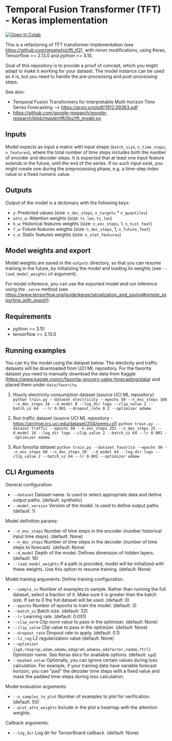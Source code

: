 # Temporal Fusion Transformer (TFT) - Keras implementation

[![Open In Colab](https://colab.research.google.com/assets/colab-badge.svg)](https://colab.research.google.com/github/rohanmohapatra/tft-transformer-keras/blob/master/TFT_Transformer_Keras.ipynb)

This is a refactoring of TFT transformer implementation
(see https://github.com/greatwhiz/tft_tf2), with minor modifications,
using Keras, Tensorflow >= 2.13.0 and python >= 3.10.

Goal of this repository is to provide a proof of concept, which you
might adapt to make it working for your dataset. The model instance
can be used as it is, but you need to handle the pre-processing and
post-processing steps.

See also:

- Temporal Fusion Transformers for Interpretable Multi-horizon Time Series Forecasting --> https://arxiv.org/pdf/1912.09363.pdf
- https://github.com/google-research/google-research/blob/master/tft/libs/tft_model.py

## Inputs

Model expects as input a matrix with input shape
(`batch_size`, `n_time_steps`, `n_features`), where the total number
of time steps includes both the number of encoder and decoder steps.
It is expected that at least one input feature extends in the future,
until the end of the series. If no such input exist, you might create
one during the preprocessing phase, e.g. a time-step index value or
a fixed numeric value.

## Outputs

Output of the model is a dictionary with the following keys:

- `y`: Predicted values (size: `n_dec_steps`, `n_targets` \* `n_quantiles`)
- `attn_w`: Attention weights (size: `ts_len`, `ts_len`)
- `h_w`: Historical features weights (size: `n_enc_steps`, 1, `n_hist_feat`)
- `f_w`: Future features weights (size: `n_dec_steps`, 1, `n_future_feat`)
- `s_w`: Static features weights (size: `n_stat_features`)

## Model weights and export

Model weights are saved in the `outputs` directory, so that you can
resume training in the future, by initializing the model and loading its weights
(see `--load_model_weights` cli argument).

For model inference, you can use the exported model and run inference using the
`.serve` method (see https://www.tensorflow.org/guide/keras/serialization_and_saving#simple_exporting_with_export).

## Requirements

- python >= 3.10
- tensorflow >= 2.13.0

## Running examples

You can try the model using the dataset below. The electicity and traffic
datasets will be downloaded from UCI ML repository. For the favorita dataset
you need to manually download the data from Kaggle
(https://www.kaggle.com/c/favorita-grocery-sales-forecasting/data)
and placed them under `data/favorita`.

1. Hourly electricity consumption dataset (source UCI ML repository)
   `python train.py --dataset electricity --epochs 50 --n_enc_steps 168
--n_dec_steps 24 --d_model 8 --log_dir logs --clip_value 2 --batch_sz 64 
--lr 0.001 --dropout_rate 0.2 --optimizer adamw
`

2. Run traffic dataset (source UCI ML repository - https://archive.ics.uci.edu/dataset/204/pems+sf)
   `python train.py --dataset traffic --epochs 50 --n_enc_steps 252 --n_dec_steps 25
--d_model 16 --log_dir logs --clip_value 2 --batch_sz 64
--lr 0.001 --optimizer adamw`

3. Run favorita dataset
   `python train.py --dataset favorita --epochs 50 --n_enc_steps 60 --n_dec_steps 20 
--d_model 64 --log_dir logs --clip_value 2 --batch_sz 64 --lr 0.001 --optimizer adamw`

## CLI Arguments

General configuration:

- `--dataset` Dataset name. Is used to select appropriate data and define output paths. (default: synthetic)
- `--model_version` Version of the model. Is used to define output paths (default: 1)

Model definition params:

- `--n_enc_steps` Number of time steps in the encoder (number historical input time steps). (default: None)
- `--n_dec_steps` Number of time steps in the decoder (number of time steps to forecast). (default: None)
- `--d_model` Depth of the model. Defines dimension of hidden layers. (default: 16)
- `--load_model_weights` If a path is provided, model will be initialized with these weights. Use this option to resume training. (default: None)

Model training arguments:
Define training configuration.

- `--sample_sz` Number of examples to sample. Rather than running the full dataset, select a fraction of it. Make sure it is greater than the batch size. If set to 0 the full dataset will be used. (default: 0)
- `--epochs` Number of epochs to train the model. (default: 3)
- `--batch_sz` Batch size. (default: 32)
- `--lr` Learning rate. (default: 0.001)
- `--clip_norm` Clip norm value to pass in the optimizer. (default: None)
- `--clip_value` Clip value to pass in the optimizer. (default: None)
- `--dropout_rate` Dropout rate to apply. (default: 0.1)
- `--l2_reg` L2 regularization value (default: None)
- `--optimizer` `{sgd,rmsprop,adam,adamw,adagrad,adamax,adafactor,nadam,ftrl}`
  Optimizer name. See Keras docs for available options. (default: `sgd`)
- `--masked_value` Optionally, you can ignore certain values during loss
  calculation. For example, if your training data have variable
  forecast horizon, you can "pad" the decoder time steps with a fixed
  value and mask the padded time-steps during loss calculation.

Model evaluation arguments:

- `--n_samples_to_plot` Number of examples to plot for verification. (default: 50)
- `--plot_attn_weights` Include in the plot a heatmap with the attention weights.

Callback arguments:

- `--log_dir` Log dir for TensorBoard callback. (default: None)
